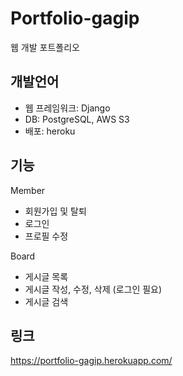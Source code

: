 # Portfolio-gagip

 웹 개발 포트폴리오



## 개발언어

- 웹 프레임워크: Django
- DB: PostgreSQL, AWS S3
- 배포: heroku



## 기능

Member

- 회원가입 및 탈퇴
- 로그인
- 프로필 수정



Board

- 게시글 목록
- 게시글 작성, 수정, 삭제 (로그인 필요)
- 게시글 검색



## 링크

https://portfolio-gagip.herokuapp.com/
